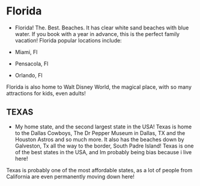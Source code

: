 
# Florida

- Florida! The. Best. Beaches. It has clear white sand beaches with blue water. If you book with a year in advance, this is the perfect family vacation! Florida popular locations include: 

- Miami, Fl
- Pensacola, Fl
- Orlando, Fl

Florida is also home to Walt Disney World, the magical place, with so many attractions for kids, even adults!


## TEXAS

- My home state, and the second largest state in the USA! Texas is home to the Dallas Cowboys, The Dr Pepper Museum in Dallas, TX and the Houston Astros and so much more. It also has the beaches down by Galveston, Tx all the way to the border, South Padre Island! Texas is one of the best states in the USA, and Im probably being bias because i live here!

Texas is probably one of the most affordable states, as a lot of people from California are even permanently moving down here!